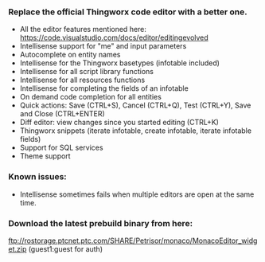 ### Replace the official Thingworx code editor with a better one.

* All the editor features mentioned here: https://code.visualstudio.com/docs/editor/editingevolved
* Intellisense support for "me" and input parameters
* Autocomplete on entity names
* Intellisense for the Thingworx basetypes (infotable included)
* Intellisense for all script library functions
* Intellisense for all resources functions
* Intellisense for completing the fields of an infotable
* On demand code completion for all entities
* Quick actions: Save (CTRL+S), Cancel (CTRL+Q), Test (CTRL+Y), Save and Close (CTRL+ENTER)
* Diff editor: view changes since you started editing (CTRL+K)
* Thingworx snippets (iterate infotable, create infotable, iterate infotable fields)
* Support for SQL services
* Theme support 

### Known issues:
 * Intellisense sometimes fails when multiple editors are open at the same time. 

### Download the latest prebuild binary from here:
ftp://rostorage.ptcnet.ptc.com/SHARE/Petrisor/monaco/MonacoEditor_widget.zip (guest1:guest for auth)
